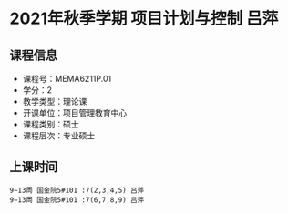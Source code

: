 # 2021年秋季学期 项目计划与控制 吕萍






## 课程信息

- 课程号：MEMA6211P.01
- 学分：2
- 教学类型：理论课
- 开课单位：项目管理教育中心
- 课程类别：硕士
- 课程层次：专业硕士

## 上课时间

```
9~13周 国金院5#101 :7(2,3,4,5) 吕萍
9~13周 国金院5#101 :7(6,7,8,9) 吕萍
```

